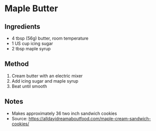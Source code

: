 # Maple Butter

## Ingredients
* 4 tbsp (56g) butter, room temperature
* 1 US cup icing sugar
* 2 tbsp maple syrup

## Method
1. Cream butter with an electric mixer
2. Add icing sugar and maple syrup
3. Beat until smooth

## Notes
* Makes approximately 36 two inch sandwich cookies
* Source: https://alldayidreamaboutfood.com/maple-cream-sandwich-cookies/
